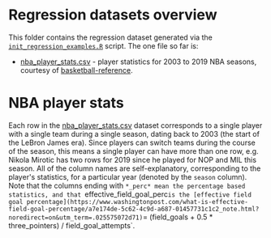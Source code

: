 # Regression datasets overview

This folder contains the regression dataset generated via the [`init_regression_examples.R`](https://github.com/ryurko/CMSACamp/blob/master/R/init_regression_examples.R)
script. The one file so far is:

* [nba_player_stats.csv](https://raw.githubusercontent.com/ryurko/CMSACamp/master/data/regression_examples/nba_player_stats.csv) - player statistics for 2003 to 2019 NBA seasons, courtesy of [basketball-reference](https://www.basketball-reference.com/leagues/NBA_2019_totals.html).

# NBA player stats

Each row in the [nba_player_stats.csv](https://raw.githubusercontent.com/ryurko/CMSACamp/master/data/regression_examples/nba_player_stats.csv) dataset corresponds to a single player with a single team during a single season, dating back to 2003 (the start of the LeBron James era). Since players can switch teams during the course of the season, this means a single player can have more than one row, e.g. Nikola Mirotic has two rows for 2019 since he played for NOP and MIL this season. 
All of the column names are self-explanatory, corresponding to the player's statistics,
for a particular year (denoted by the `season` column). Note that the columns
ending with `*_perc* mean the percentage based statistics, and that `effective_field_goal_perc`
is the [effective field goal percentage](https://www.washingtonpost.com/what-is-effective-field-goal-percentage/a7e174de-5c62-4c9d-a687-01457731c1c2_note.html?noredirect=on&utm_term=.025575072d71) `= (field_goals + 0.5 * three_pointers) / field_goal_attempts`.

